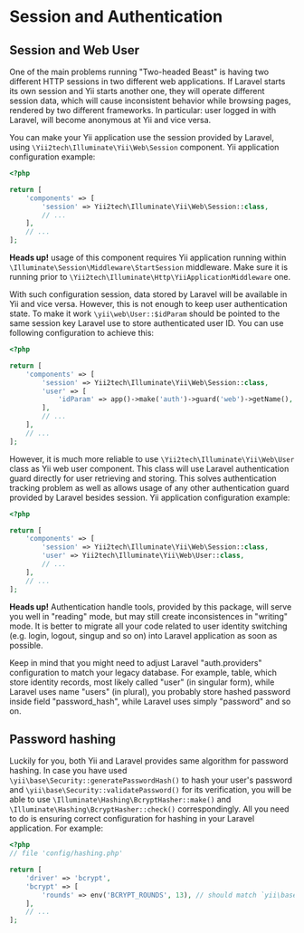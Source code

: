 Session and Authentication
==========================

Session and Web User <span id="session-and-web-user"></span>
--------------------

One of the main problems running "Two-headed Beast" is having two different HTTP sessions in two different
web applications. If Laravel starts its own session and Yii starts another one, they will operate different
session data, which will cause inconsistent behavior while browsing pages, rendered by two different frameworks.
In particular: user logged in with Laravel, will become anonymous at Yii and vice versa.

You can make your Yii application use the session provided by Laravel, using `\Yii2tech\Illuminate\Yii\Web\Session` component.
Yii application configuration example:

```php
<?php

return [
    'components' => [
        'session' => Yii2tech\Illuminate\Yii\Web\Session::class,
        // ...
    ],
    // ...
];
```

**Heads up!** usage of this component requires Yii application running within `\Illuminate\Session\Middleware\StartSession` middleware.
Make sure it is running prior to `\Yii2tech\Illuminate\Http\YiiApplicationMiddleware` one.

With such configuration session, data stored by Laravel will be available in Yii and vice versa.
However, this is not enough to keep user authentication state. To make it work `\yii\web\User::$idParam` should be
pointed to the same session key Laravel use to store authenticated user ID. You can use following configuration to
achieve this:

```php
<?php

return [
    'components' => [
        'session' => Yii2tech\Illuminate\Yii\Web\Session::class,
        'user' => [
            'idParam' => app()->make('auth')->guard('web')->getName(),
        ],
        // ...
    ],
    // ...
];
```

However, it is much more reliable to use `\Yii2tech\Illuminate\Yii\Web\User` class as Yii web user component.
This class will use Laravel authentication guard directly for user retrieving and storing. This solves authentication
tracking problem as well as allows usage of any other authentication guard provided by Laravel besides session.
Yii application configuration example:

```php
<?php

return [
    'components' => [
        'session' => Yii2tech\Illuminate\Yii\Web\Session::class,
        'user' => Yii2tech\Illuminate\Yii\Web\User::class,
        // ...
    ],
    // ...
];
```

**Heads up!** Authentication handle tools, provided by this package, will serve you well in "reading" mode,
but may still create inconsistences in "writing" mode. It is better to migrate all your code related to user
identity switching (e.g. login, logout, singup and so on) into Laravel application as soon as possible.

Keep in mind that you might need to adjust Laravel "auth.providers" configuration to match your legacy database. For example,
table, which store identity records, most likely called "user" (in singular form), while Laravel uses name "users" (in plural), 
you probably store hashed password inside field "password_hash", while Laravel uses simply "password" and so on.


Password hashing <span id="password-hashing"></span>
----------------

Luckily for you, both Yii and Laravel provides same algorithm for password hashing. In case you have used `\yii\base\Security::generatePasswordHash()`
to hash your user's password and `\yii\base\Security::validatePassword()` for its verification, you will be able to use 
`\Illuminate\Hashing\BcryptHasher::make()` and `\Illuminate\Hashing\BcryptHasher::check()` correspondingly.
All you need to do is ensuring correct configuration for hashing in your Laravel application. For example:

```php
<?php
// file 'config/hashing.php'

return [
    'driver' => 'bcrypt',
    'bcrypt' => [
        'rounds' => env('BCRYPT_ROUNDS', 13), // should match `yii\base\Security::$passwordHashCost`
    ],
    // ...
];
```
